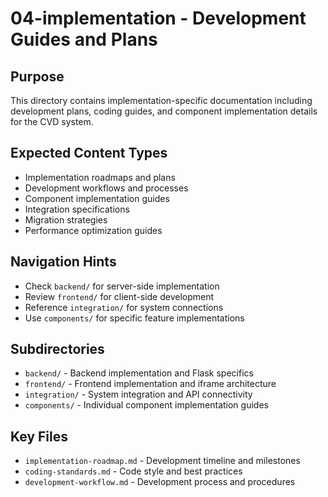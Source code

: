 # 04-implementation - Development Guides and Plans

## Purpose
This directory contains implementation-specific documentation including development plans, coding guides, and component implementation details for the CVD system.

## Expected Content Types
- Implementation roadmaps and plans
- Development workflows and processes
- Component implementation guides
- Integration specifications
- Migration strategies
- Performance optimization guides

## Navigation Hints
- Check `backend/` for server-side implementation
- Review `frontend/` for client-side development
- Reference `integration/` for system connections
- Use `components/` for specific feature implementations

## Subdirectories
- `backend/` - Backend implementation and Flask specifics
- `frontend/` - Frontend implementation and iframe architecture
- `integration/` - System integration and API connectivity
- `components/` - Individual component implementation guides

## Key Files
- `implementation-roadmap.md` - Development timeline and milestones
- `coding-standards.md` - Code style and best practices
- `development-workflow.md` - Development process and procedures
